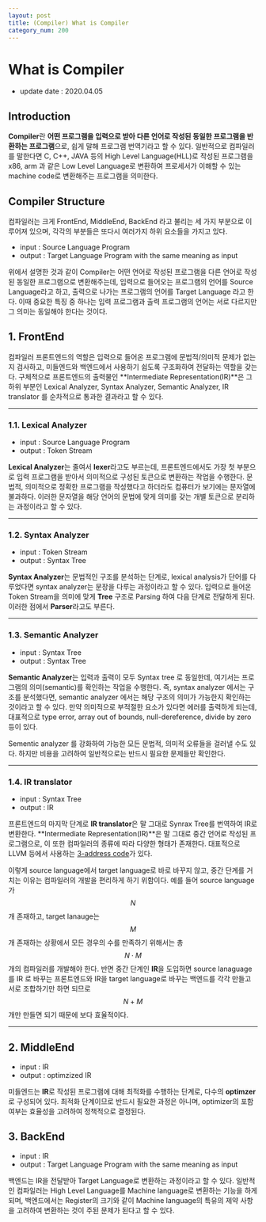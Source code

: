 ```yaml
---
layout: post
title: (Compiler) What is Compiler
category_num: 200
---
```


# What is Compiler

- update date : 2020.04.05

## Introduction

**Compiler**란 **어떤 프로그램을 입력으로 받아 다른 언어로 작성된 동일한 프로그램을 반환하는 프로그램**으로, 쉽게 말해 프로그램 번역기라고 할 수 있다. 일반적으로 컴파일러를 말한다면 C, C++, JAVA 등의 High Level Language(HLL)로 작성된 프로그램을 x86, arm 과 같은 Low Level Language로 변환하여 프로세서가 이해할 수 있는 machine code로 변환해주는 프로그램을 의미한다.

## Compiler Structure

컴파일러는 크게 FrontEnd, MiddleEnd, BackEnd 라고 불리는 세 가지 부분으로 이루어져 있으며, 각각의 부분들은 또다시 여러가지 하위 요소들을 가지고 있다.

- input : Source Language Program
- output : Target Language Program with the same meaning as input

위에서 설명한 것과 같이 Compiler는 어떤 언어로 작성된 프로그램을 다른 언어로 작성된 동일한 프로그램으로 변환해주는데, 입력으로 들어오는 프로그램의 언어를 Source Language라고 하고, 출력으로 나가는 프로그램의 언어를 Target Language 라고 한다. 이때 중요한 특징 중 하나는 입력 프로그램과 출력 프로그램의 언어는 서로 다르지만 그 의미는 동일해야 한다는 것이다.

## 1. FrontEnd

컴파일러 프론트엔드의 역할은 입력으로 들어온 프로그램에 문법적/의미적 문제가 없는지 검사하고, 미들엔드와 백엔드에서 사용하기 쉽도록 구조화하여 전달하는 역할을 갖는다. 구체적으로 프론트엔드의 출력물인 **Intermediate Representation(IR)**은 그 하위 부분인 Lexical Analyzer, Syntax Analyzer, Semantic Analyzer, IR translator 를 순차적으로 통과한 결과라고 할 수 있다.

---

### 1.1. Lexical Analyzer

- input : Source Language Program
- output : Token Stream

**Lexical Analyzer**는 줄여서 **lexer**라고도 부르는데, 프론트엔드에서도 가장 첫 부분으로 입력 프로그램을 받아서 의미적으로 구성된 토큰으로 변환하는 작업을 수행한다. 문법적, 의미적으로 정확한 프로그램을 작성했다고 하더라도 컴퓨터가 보기에는 문자열에 불과하다. 이러한 문자열을 해당 언어의 문법에 맞게 의미를 갖는 개별 토큰으로 분리하는 과정이라고 할 수 있다.

---

### 1.2. Syntax Analyzer

- input : Token Stream
- output : Syntax Tree

**Syntax Analyzer**는 문법적인 구조를 분석하는 단계로, lexical analysis가 단어를 다루었다면 syntax analyzer는 문장을 다루는 과정이라고 할 수 있다. 입력으로 들어온 Token Stream을 의미에 맞게 **Tree** 구조로 Parsing 하여 다음 단계로 전달하게 된다. 이러한 점에서 **Parser**라고도 부른다.

---

### 1.3. Semantic Analyzer

- input : Syntax Tree
- output : Syntax Tree

**Semantic Analyzer**는 입력과 출력이 모두 Syntax tree 로 동일한데, 여기서는 프로그램의 의미(semantic)를 확인하는 작업을 수행한다. 즉, syntax analyzer 에서는 구조를 분석했다면, semantic analyzer 에서는 해당 구조의 의미가 가능한지 확인하는 것이라고 할 수 있다. 만약 의미적으로 부적절한 요소가 있다면 에러를 출력하게 되는데, 대표적으로 type error, array out of bounds, null-dereference, divide by zero 등이 있다.

Sementic analyzer 를 강화하여 가능한 모든 문법적, 의미적 오류들을 걸러낼 수도 있다. 하지만 비용을 고려하여 일반적으로는 반드시 필요한 문제들만 확인한다.

---

### 1.4. IR translator

- input : Syntax Tree
- output : IR

프론트엔드의 마지막 단계로 **IR translator**은 말 그대로 Synrax Tree를 번역하여 IR로 변환한다. **Intermediate Representation(IR)**은 말 그대로 중간 언어로 작성된 프로그램으로, 이 또한 컴파일러의 종류에 따라 다양한 형태가 존재한다. 대표적으로 LLVM 등에서 사용하는 [3-address code](<https://ko.wikipedia.org/wiki/3-%EC%96%B4%EB%93%9C%EB%A0%88%EC%8A%A4_%EC%BD%94%EB%93%9C>)가 있다.

이렇게 source language에서 target language로 바로 바꾸지 않고, 중간 단계를 거치는 이유는 컴파일러의 개발을 편리하게 하기 위함이다. 예를 들어 source language가 $$N$$개 존재하고, target lanauge는 $$M$$개 존재하는 상황에서 모든 경우의 수를 만족하기 위해서는 총 $$N \cdot M$$ 개의 컴파일러를 개발해야 한다. 반면 중간 단계인 **IR**을 도입하면 source lanaguage를 IR 로 바꾸는 프론트엔드와 IR을 target language로 바꾸는 백엔드를 각각 만들고 서로 조합하기만 하면 되므로 $$N + M$$ 개만 만들면 되기 때문에 보다 효율적이다.

---

## 2. MiddleEnd

- input : IR
- output : optimzized IR

미들엔드는 **IR**로 작성된 프로그램에 대해 최적화를 수행하는 단계로, 다수의 **optimzer**로 구성되어 있다. 최적화 단계이므로 반드시 필요한 과정은 아니며, optimizer의 포함 여부는 효율성을 고려하여 정책적으로 결정된다.

## 3. BackEnd

- input : IR
- output : Target Language Program with the same meaning as input

백엔드는 IR을 전달받아 Target Language로 변환하는 과정이라고 할 수 있다. 일반적인 컴파일러는 High Level Language를 Machine language로 변환하는 기능을 하게 되며, 백엔드에서는 Register의 크기와 같이 Machine language의 특유의 제약 사항을 고려하여 변환하는 것이 주된 문제가 된다고 할 수 있다.
